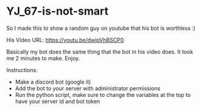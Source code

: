 # YJ_67-is-not-smart
So I made this to show a random guy on youtube that his bot is worthless :)

His Video URL: https://youtu.be/dwipVhBSCP0

Basically my bot does the same thing that the bot in his video does. It took me 2 minutes to make. Enjoy.

Instructions:
* Make a discord bot (google it)
* Add the bot to your server with administrator permissions
* Run the python script, make sure to change the variables at the top to have your server id and bot token
